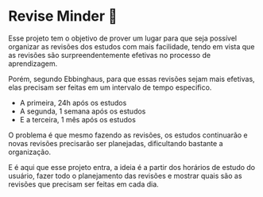 # Revise Minder 🧠

<p>Esse projeto tem o objetivo de prover um lugar para que seja possível organizar as revisões dos estudos com mais facilidade, tendo em vista que as revisões são surpreendentemente efetivas no processo de aprendizagem.</p>
<p>Porém, segundo Ebbinghaus, para que essas revisões sejam mais efetivas, elas precisam ser feitas em um intervalo de tempo especifico.</p>

<ul>
  <li>A primeira, 24h após os estudos</li>
  <li>A segunda, 1 semana após os estudos</li>
  <li>E a terceira, 1 mês após os estudos</li>
</ul>

<p>O  problema é que mesmo fazendo as revisões, os estudos continuarão e novas revisões precisarão ser planejadas, dificultando bastante a organização.</p>
<p>E é aqui que esse projeto entra, a ideia é a partir dos horários de estudo do usuário, fazer todo o planejamento das revisões e mostrar quais são as revisões que precisam ser feitas em cada dia.</p>
